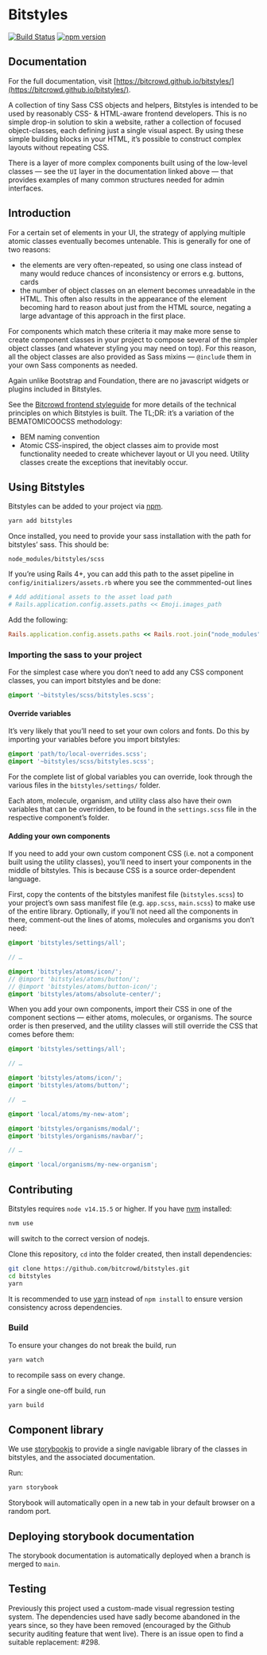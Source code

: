 # Bitstyles

[![Build Status](https://travis-ci.org/bitcrowd/bitstyles.svg?branch=master)](https://travis-ci.org/bitcrowd/bitstyles)
[![npm version](https://badge.fury.io/js/bitstyles.svg)](https://badge.fury.io/js/bitstyles)

## Documentation

For the full documentation, visit [https://bitcrowd.github.io/bitstyles/](https://bitcrowd.github.io/bitstyles/).

A collection of tiny Sass CSS objects and helpers, Bitstyles is intended to be used by reasonably CSS- & HTML-aware frontend developers. This is no simple drop-in solution to skin a website, rather a collection of focused object-classes, each defining just a single visual aspect. By using these simple building blocks in your HTML, it’s possible to construct complex layouts without repeating CSS.

There is a layer of more complex components built using of the low-level classes — see the `UI` layer in the documentation linked above — that provides examples of many common structures needed for admin interfaces.

## Introduction

For a certain set of elements in your UI, the strategy of applying multiple atomic classes eventually becomes untenable. This is generally for one of two reasons:

- the elements are very often-repeated, so using one class instead of many would reduce chances of inconsistency or errors e.g. buttons, cards
- the number of object classes on an element becomes unreadable in the HTML. This often also results in the appearance of the element becoming hard to reason about just from the HTML source, negating a large advantage of this approach in the first place.

For components which match these criteria it may make more sense to create component classes in your project to compose several of the simpler object classes (and whatever styling you may need on top). For this reason, all the object classes are also provided as Sass mixins — `@include` them in your own Sass components as needed.

Again unlike Bootstrap and Foundation, there are no javascript widgets or plugins included in Bitstyles.

See the [Bitcrowd frontend styleguide](https://github.com/bitcrowd/frontend) for more details of the technical principles on which Bitstyles is built. The TL;DR: it’s a variation of the BEMATOMICOOCSS methodology:

- BEM naming convention
- Atomic CSS-inspired, the object classes aim to provide most functionality needed to create whichever layout or UI you need. Utility classes create the exceptions that inevitably occur.

## Using Bitstyles

Bitstyles can be added to your project via [npm](https://www.npmjs.com/).

```sh
yarn add bitstyles
```

Once installed, you need to provide your sass installation with the path for bitstyles’ sass. This should be:

```
node_modules/bitstyles/scss
```

If you’re using Rails 4+, you can add this path to the asset pipeline in `config/initializers/assets.rb` where you see the commmented-out lines

```ruby
# Add additional assets to the asset load path
# Rails.application.config.assets.paths << Emoji.images_path
```

Add the following:

```ruby
Rails.application.config.assets.paths << Rails.root.join("node_modules", "bitstyles", "bitstyles")
```

### Importing the sass to your project

For the simplest case where you don’t need to add any CSS component classes, you can import bitstyles and be done:

```scss
@import '~bitstyles/scss/bitstyles.scss';
```

#### Override variables

It’s very likely that you’ll need to set your own colors and fonts. Do this by importing your variables before you import bitstyles:

```scss
@import 'path/to/local-overrides.scss';
@import '~bitstyles/scss/bitstyles.scss';
```

For the complete list of global variables you can override, look through the various files in the `bitstyles/settings/` folder.

Each atom, molecule, organism, and utility class also have their own variables that can be overridden, to be found in the `settings.scss` file in the respective component’s folder.

#### Adding your own components

If you need to add your own custom component CSS (i.e. not a component built using the utility classes), you’ll need to insert your components in the middle of bitstyles. This is because CSS is a source order-dependent language.

First, copy the contents of the bitstyles manifest file (`bitstyles.scss`) to your project’s own sass manifest file (e.g. `app.scss`, `main.scss`) to make use of the entire library. Optionally, if you’ll not need all the components in there, comment-out the lines of atoms, molecules and organisms you don’t need:

```scss
@import 'bitstyles/settings/all';

// …

@import 'bitstyles/atoms/icon/';
// @import 'bitstyles/atoms/button/';
// @import 'bitstyles/atoms/button-icon/';
@import 'bitstyles/atoms/absolute-center/';
```

When you add your own components, import their CSS in one of the component sections — either atoms, molecules, or organisms. The source order is then preserved, and the utility classes will still override the CSS that comes before them:

```scss
@import 'bitstyles/settings/all';

// …

@import 'bitstyles/atoms/icon/';
@import 'bitstyles/atoms/button/';

//  …

@import 'local/atoms/my-new-atom';

@import 'bitstyles/organisms/modal/';
@import 'bitstyles/organisms/navbar/';

// …

@import 'local/organisms/my-new-organism';
```

## Contributing

Bitstyles requires `node v14.15.5` or higher. If you have [nvm](https://github.com/creationix/nvm) installed:

```sh
nvm use
```

will switch to the correct version of nodejs.

Clone this repository, `cd` into the folder created, then install dependencies:

```sh
git clone https://github.com/bitcrowd/bitstyles.git
cd bitstyles
yarn
```

It is recommended to use [yarn](https://yarnpkg.com/en/docs/install) instead of `npm install` to ensure version consistency across dependencies.

### Build

To ensure your changes do not break the build, run

```sh
yarn watch
```

to recompile sass on every change.

For a single one-off build, run

```sh
yarn build
```

## Component library

We use [storybookjs](https://storybook.js.org) to provide a single navigable library of the classes in bitstyles, and the associated documentation.

Run:

```sh
yarn storybook
```

Storybook will automatically open in a new tab in your default browser on a random port.

## Deploying storybook documentation

The storybook documentation is automatically deployed when a branch is merged to `main`.

## Testing

Previously this project used a custom-made visual regression testing system. The dependencies used have sadly become abandoned in the years since, so they have been removed (encouraged by the Github security auditing feature that went live). There is an issue open to find a suitable replacement: #298.
